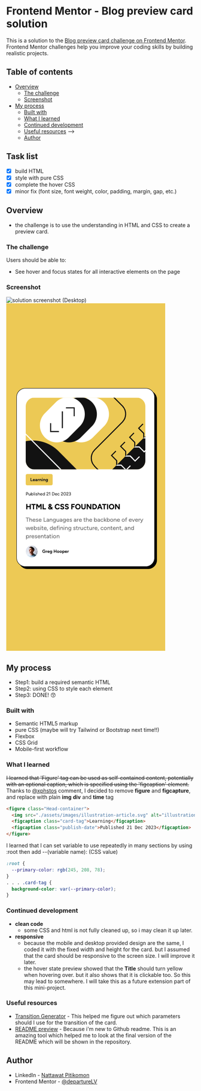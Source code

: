 # Frontend Mentor - Blog preview card solution

This is a solution to the [Blog preview card challenge on Frontend Mentor](https://www.frontendmentor.io/challenges/blog-preview-card-ckPaj01IcS). Frontend Mentor challenges help you improve your coding skills by building realistic projects.

## Table of contents

- [Overview](#overview)
  - [The challenge](#the-challenge)
  - [Screenshot](#screenshot)
- [My process](#my-process)
  - [Built with](#built-with)
  - [What I learned](#what-i-learned)
  - [Continued development](#continued-development)
  - [Useful resources](#useful-resources) -->
  - [Author](#author)

## Task list

- [x] build HTML
- [x] style with pure CSS
- [x] complete the hover CSS
- [x] minor fix (font size, font weight, color, padding, margin, gap, etc.)

## Overview

- the challenge is to use the understanding in HTML and CSS to create a preview card.

### The challenge

Users should be able to:

- See hover and focus states for all interactive elements on the page

### Screenshot

![solution screenshot (Desktop)](./screenshot/Solution%20Screenshot%20Desktop.png.jpg)
![solution screenshot (Mobile)](./screenshot/Solution%20Screenshot%20Mobile.png)

## My process

- Step1: build a required semantic HTML
- Step2: using CSS to style each element
- Step3: DONE! 😙

### Built with

- Semantic HTML5 markup
- pure CSS (maybe will try Tailwind or Bootstrap next time!!)
- Flexbox
- CSS Grid
- Mobile-first workflow

### What I learned

~~I learned that 'Figure' tag can be used as self-contained content, potentially with an optional caption, which is specified using the 'figcaption' element.~~
Thanks to [@xphstos](https://www.frontendmentor.io/solutions/cardbox-using-pure-css-and-figure-tag-in-html-bM89OA-QOL#comment-659040ac7869d8b98a3fd58e:~:text=%40DepartureLV%20Yes%20a,for%20the%20date.) comment, I decided to remove **figure** and **figcapture**, and replace with plain **img** **div** and **time** tag

```html
<figure class="Head-container">
  <img src="./assets/images/illustration-article.svg" alt="illustration" />
  <figcaption class="card-tag">Learning</figcaption>
  <figcaption class="publish-date">Published 21 Dec 2023</figcaption>
</figure>
```

I learned that I can set variable to use repeatedly in many sections by using :root then add --(variable name): (CSS value)

```css
:root {
  --primary-color: rgb(245, 208, 78);
}
. . . .card-tag {
  background-color: var(--primary-color);
}
```

### Continued development

- **clean code**
  - some CSS and html is not fully cleaned up, so i may clean it up later.
- **responsive**
  - because the mobile and desktop provided design are the same, I coded it with the fixed width and height for the card. but I assumed that the card should be responsive to the screen size. I will improve it later.
  - the hover state preview showed that the **Title** should turn yellow when hovering over. but it also shows that it is clickable too. So this may lead to somewhere. I will take this as a future extension part of this mini-project.

### Useful resources

- [Transition Generator](https://webcode.tools/css-generator/transition) - This helped me figure out which parameters should I use for the transition of the card.
- [README preview](https://readme.so/editor) - Because i'm new to Github readme. This is an amazing tool which helped me to look at the final version of the README which will be shown in the repository.

## Author

- LinkedIn - [Nattawat Pitikomon](https://www.linkedin.com/in/nattawat-pitikomon/)
- Frontend Mentor - [@departureLV](https://www.frontendmentor.io/profile/DepartureLV)
